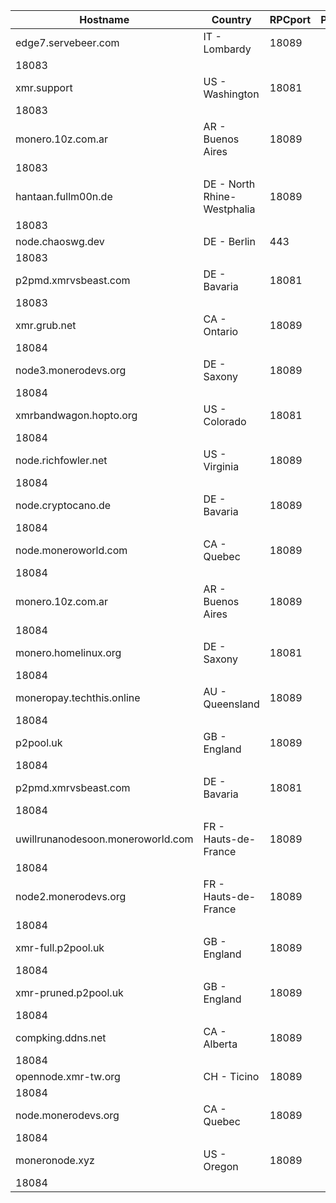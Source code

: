 Hostname | Country | RPCport | P2Pport
--- | --- | --- | ---
edge7.servebeer.com | IT - Lombardy | 18089
 | 18083
xmr.support | US - Washington | 18081
 | 18083
monero.10z.com.ar | AR - Buenos Aires | 18089
 | 18083
hantaan.fullm00n.de | DE - North Rhine-Westphalia | 18089
 | 18083
node.chaoswg.dev | DE - Berlin | 443
 | 18083
p2pmd.xmrvsbeast.com | DE - Bavaria | 18081
 | 18083
xmr.grub.net | CA - Ontario | 18089
 | 18084
node3.monerodevs.org | DE - Saxony | 18089
 | 18084
xmrbandwagon.hopto.org | US - Colorado | 18081
 | 18084
node.richfowler.net | US - Virginia | 18089
 | 18084
node.cryptocano.de | DE - Bavaria | 18089
 | 18084
node.moneroworld.com | CA - Quebec | 18089
 | 18084
monero.10z.com.ar | AR - Buenos Aires | 18089
 | 18084
monero.homelinux.org | DE - Saxony | 18081
 | 18084
moneropay.techthis.online | AU - Queensland | 18089
 | 18084
p2pool.uk | GB - England | 18089
 | 18084
p2pmd.xmrvsbeast.com | DE - Bavaria | 18081
 | 18084
uwillrunanodesoon.moneroworld.com | FR - Hauts-de-France | 18089
 | 18084
node2.monerodevs.org | FR - Hauts-de-France | 18089
 | 18084
xmr-full.p2pool.uk | GB - England | 18089
 | 18084
xmr-pruned.p2pool.uk | GB - England | 18089
 | 18084
compking.ddns.net | CA - Alberta | 18089
 | 18084
opennode.xmr-tw.org | CH - Ticino | 18089
 | 18084
node.monerodevs.org | CA - Quebec | 18089
 | 18084
moneronode.xyz | US - Oregon | 18089
 | 18084
